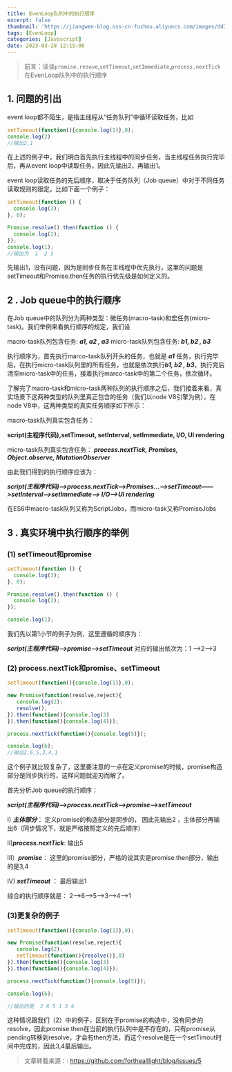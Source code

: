 ```yaml
---
title: EvenLoop队列中的执行顺序
excerpt: false
thumbnail: 'https://jiangwen-blog.oss-cn-fuzhou.aliyuncs.com/images/dd3e880811ebb6e017c2d2eca2.webp'
tags: [EvenLoop]
categories: [Javascript]
date: 2023-03-28 12:15:00
---
```




> 前言：谈谈`promise.resove`,`setTimeout`,`setImmediate`,`process.nextTick`在EvenLoop队列中的执行顺序

## 1. 问题的引出

event loop都不陌生，是指主线程从“任务队列”中循环读取任务，比如

```javascript
setTimeout(function(){console.log(1)},0);
console.log(2)
//输出2,1
```

在上述的例子中，我们明白首先执行主线程中的同步任务，当主线程任务执行完毕后，再从event loop中读取任务，因此先输出2，再输出1。

event loop读取任务的先后顺序，取决于任务队列（Job queue）中对于不同任务读取规则的限定。比如下面一个例子：

```js
setTimeout(function () {
  console.log(3);
}, 0);

Promise.resolve().then(function () {
  console.log(2);
});
console.log(1);
//输出为  1  2 3
```

先输出1，没有问题，因为是同步任务在主线程中优先执行，这里的问题是setTimeout和Promise.then任务的执行优先级是如何定义的。

## 2 . Job queue中的执行顺序

在Job queue中的队列分为两种类型：微任务(macro-task)和宏任务(micro-task)。我们举例来看执行顺序的规定，我们设

macro-task队列包含任务: ***a1, a2 , a3***
micro-task队列包含任务: ***b1, b2 , b3***

执行顺序为，首先执行marco-task队列开头的任务，也就是 ***a1*** 任务，执行完毕后，在执行micro-task队列里的所有任务，也就是依次执行***b1, b2 , b3***，执行完后清空micro-task中的任务，接着执行marco-task中的第二个任务，依次循环。

了解完了macro-task和micro-task两种队列的执行顺序之后，我们接着来看，真实场景下这两种类型的队列里真正包含的任务（我们以node V8引擎为例），在node V8中，这两种类型的真实任务顺序如下所示：

macro-task队列真实包含任务：

**script(主程序代码),setTimeout, setInterval, setImmediate, I/O, UI rendering**

micro-task队列真实包含任务：
***process.nextTick, Promises, Object.observe, MutationObserver***

由此我们得到的执行顺序应该为：

***script(主程序代码)—>process.nextTick—>Promises...——>setTimeout——>setInterval——>setImmediate——> I/O——>UI rendering***

在ES6中macro-task队列又称为ScriptJobs，而micro-task又称PromiseJobs

## 3 . 真实环境中执行顺序的举例

### (1) setTimeout和promise

```js
setTimeout(function () {
  console.log(3);
}, 0);

Promise.resolve().then(function () {
  console.log(2);
});

console.log(1);
```

我们先以第1小节的例子为例，这里遵循的顺序为：

***script(主程序代码)——>promise——>setTimeout***
对应的输出依次为：1 ——>2——>3

### (2) process.nextTick和promise、setTimeout

```js
setTimeout(function(){console.log(1)},0);

new Promise(function(resolve,reject){
   console.log(2);
   resolve();
}).then(function(){console.log(3)
}).then(function(){console.log(4)});

process.nextTick(function(){console.log(5)});

console.log(6);
//输出2,6,5,3,4,1
```

这个例子就比较复杂了，这里要注意的一点在定义promise的时候，promise构造部分是同步执行的，这样问题就迎刃而解了。

首先分析Job queue的执行顺序：

***script(主程序代码)——>process.nextTick——>promise——>setTimeout***

I) ***主体部分***： 定义promise的构造部分是同步的，
因此先输出2 ，主体部分再输出6（同步情况下，就是严格按照定义的先后顺序）

II)***process.nextTick***: 输出5

III）***promise***： 这里的promise部分，严格的说其实是promise.then部分，输出的是3,4

IV) ***setTimeout*** ： 最后输出1

综合的执行顺序就是： 2——>6——>5——>3——>4——>1

### (3)更复杂的例子

```js
setTimeout(function(){console.log(1)},0);

new Promise(function(resolve,reject){
   console.log(2);
   setTimeout(function(){resolve()},0)
}).then(function(){console.log(3)
}).then(function(){console.log(4)});

process.nextTick(function(){console.log(5)});

console.log(6);

//输出的是  2 6 5 1 3 4
```

这种情况跟我们（2）中的例子，区别在于promise的构造中，没有同步的resolve，因此promise.then在当前的执行队列中是不存在的，只有promise从pending转移到resolve，才会有then方法，而这个resolve是在一个setTimout时间中完成的，因此3,4最后输出。



> 文章转载来源：: https://github.com/forthealllight/blog/issues/5